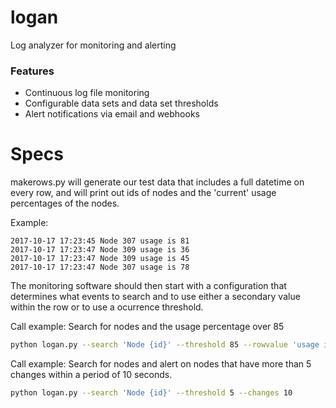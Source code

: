 # logan
Log analyzer for monitoring and alerting

### Features
- Continuous log file monitoring
- Configurable data sets and data set thresholds
- Alert notifications via email and webhooks

# Specs
makerows.py will generate our test data that includes a full datetime on every row,
and will print out ids of nodes and the 'current' usage percentages of the nodes.

Example:
```
2017-10-17 17:23:45 Node 307 usage is 81
2017-10-17 17:23:47 Node 309 usage is 36
2017-10-17 17:23:47 Node 309 usage is 45
2017-10-17 17:23:47 Node 307 usage is 78
```

The monitoring software should then start with a configuration that determines
what events to search and to use either a secondary value within the row or to
use a ocurrence threshold.

Call example: Search for nodes and the usage percentage over 85
```bash
python logan.py --search 'Node {id}' --threshold 85 --rowvalue 'usage is {v}'
``` 

Call example: Search for nodes and alert on nodes that have more than 5 changes
within a period of 10 seconds.
```bash
python logan.py --search 'Node {id}' --threshold 5 --changes 10
``` 

